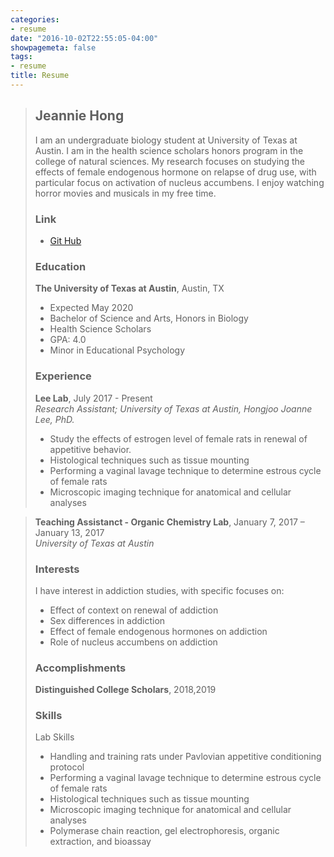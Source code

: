 ```yaml
---
categories:
- resume
date: "2016-10-02T22:55:05-04:00"
showpagemeta: false
tags:
- resume
title: Resume
---
```

>## Jeannie Hong
>I am an undergraduate biology student at University of Texas at Austin. I am in the health science scholars honors program in the college of natural sciences. My research focuses on studying the effects of female endogenous hormone on relapse of drug use, with particular focus on activation of nucleus accumbens. I enjoy watching horror movies and musicals in my free time.
>### **Link**
>- [Git Hub](https://github.com/jeannieous)
>### **Education**
>**The University of Texas at Austin**, Austin, TX
>- Expected May 2020 
>- Bachelor of Science and Arts, Honors in Biology
>- Health Science Scholars
>- GPA: 4.0 
>- Minor in Educational Psychology
>### **Experience**
>**Lee Lab**, July 2017 - Present\
>*Research Assistant; University of Texas at Austin, Hongjoo Joanne Lee, PhD.*
>- Study the effects of estrogen level of female rats in renewal of appetitive behavior. 
>- Histological techniques such as tissue mounting
>- Performing a vaginal lavage technique to determine estrous cycle of female rats 
>- Microscopic imaging technique for anatomical and cellular analyses

>**Teaching Assistanct - Organic Chemistry Lab**, January 7, 2017 – January 13, 2017\
>*University of Texas at Austin*
>### **Interests**
>I have interest in addiction studies, with specific focuses on:
>- Effect of context on renewal of addiction
>- Sex differences in addiction
>- Effect of female endogenous hormones on addiction
>- Role of nucleus accumbens on addiction
>### **Accomplishments**
>**Distinguished College Scholars**, 2018,2019
>### **Skills**
>Lab Skills
>- Handling and training rats under Pavlovian appetitive conditioning protocol
>- Performing a vaginal lavage technique to determine estrous cycle of female rats
>- Histological techniques such as tissue mounting
>- Microscopic imaging technique for anatomical and cellular analyses
>- Polymerase chain reaction, gel electrophoresis, organic extraction, and bioassay
